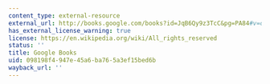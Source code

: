 ```yaml
---
content_type: external-resource
external_url: http://books.google.com/books?id=JqB6Qy9z3TcC&pg=PA84#v=onepage
has_external_license_warning: true
license: https://en.wikipedia.org/wiki/All_rights_reserved
status: ''
title: Google Books
uid: 098198f4-947e-45a6-ba76-5a3ef15bed6b
wayback_url: ''
---
```

